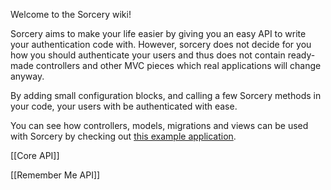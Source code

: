 Welcome to the Sorcery wiki!

Sorcery aims to make your life easier by giving you an easy API to write your authentication code with.
However, sorcery does not decide for you how you should authenticate your users and thus does not contain ready-made controllers and other MVC pieces which real applications will change anyway.

By adding small configuration blocks, and calling a few Sorcery methods in your code, your users with be authenticated with ease.

You can see how controllers, models, migrations and views can be used with Sorcery by checking out [this example application](https://github.com/NoamB/sorcery-example-app).

[[Core API]]

[[Remember Me API]]